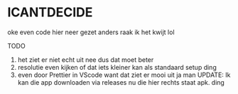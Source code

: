 # ICANTDECIDE
oke even code hier neer gezet anders raak ik het kwijt lol

TODO
1. het ziet er niet echt uit nee dus dat moet beter
2. resolutie even kijken of dat iets kleiner kan als standaard setup ding
3. even door Prettier in VScode want  dat ziet er mooi uit ja man
UPDATE:
Ik kan die app downloaden via releases nu die hier rechts staat apk. ding
